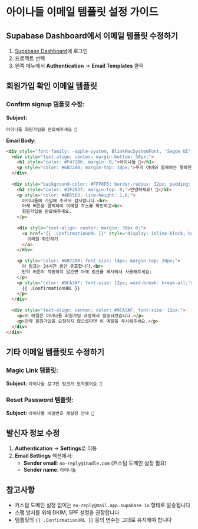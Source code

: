 # 아이나들 이메일 템플릿 설정 가이드

## Supabase Dashboard에서 이메일 템플릿 수정하기

1. [Supabase Dashboard](https://app.supabase.com)에 로그인
2. 프로젝트 선택
3. 왼쪽 메뉴에서 **Authentication** → **Email Templates** 클릭

## 회원가입 확인 이메일 템플릿

### Confirm signup 템플릿 수정:

**Subject:**
```
아이나들 회원가입을 완료해주세요 🌸
```

**Email Body:**
```html
<div style="font-family: -apple-system, BlinkMacSystemFont, 'Segoe UI', Roboto, 'Helvetica Neue', Arial, sans-serif; max-width: 600px; margin: 0 auto; padding: 20px;">
  <div style="text-align: center; margin-bottom: 30px;">
    <h1 style="color: #F472B6; margin: 0;">아이나들 🌸</h1>
    <p style="color: #6B7280; margin-top: 10px;">우리 아이와 함께하는 행복한 나들이</p>
  </div>
  
  <div style="background-color: #FFF0F6; border-radius: 12px; padding: 30px; margin-bottom: 20px;">
    <h2 style="color: #1F2937; margin-top: 0;">안녕하세요! 👋</h2>
    <p style="color: #4B5563; line-height: 1.6;">
      아이나들에 가입해 주셔서 감사합니다.<br>
      아래 버튼을 클릭하여 이메일 주소를 확인하고<br>
      회원가입을 완료해주세요.
    </p>
    
    <div style="text-align: center; margin: 30px 0;">
      <a href="{{ .ConfirmationURL }}" style="display: inline-block; background-color: #F472B6; color: white; padding: 12px 30px; text-decoration: none; border-radius: 8px; font-weight: 600;">
        이메일 확인하기
      </a>
    </div>
    
    <p style="color: #6B7280; font-size: 14px; margin-top: 20px;">
      이 링크는 24시간 동안 유효합니다.<br>
      만약 버튼이 작동하지 않으면 아래 링크를 복사해서 사용해주세요:
    </p>
    <p style="color: #9CA3AF; font-size: 12px; word-break: break-all;">
      {{ .ConfirmationURL }}
    </p>
  </div>
  
  <div style="text-align: center; color: #9CA3AF; font-size: 12px;">
    <p>이 메일은 아이나들 회원가입 과정에서 발송되었습니다.</p>
    <p>만약 회원가입을 요청하지 않으셨다면 이 메일을 무시해주세요.</p>
  </div>
</div>
```

## 기타 이메일 템플릿도 수정하기

### Magic Link 템플릿:
**Subject:** `아이나들 로그인 링크가 도착했어요 🔑`

### Reset Password 템플릿:
**Subject:** `아이나들 비밀번호 재설정 안내 🔐`

## 발신자 정보 수정

1. **Authentication** → **Settings**로 이동
2. **Email Settings** 섹션에서:
   - **Sender email**: `no-reply@inadle.com` (커스텀 도메인 설정 필요)
   - **Sender name**: `아이나들`

## 참고사항

- 커스텀 도메인 설정 없이는 `no-reply@mail.app.supabase.io` 형태로 발송됩니다
- 스팸 방지를 위해 DKIM, SPF 설정을 권장합니다
- 템플릿의 `{{ .ConfirmationURL }}` 등의 변수는 그대로 유지해야 합니다
